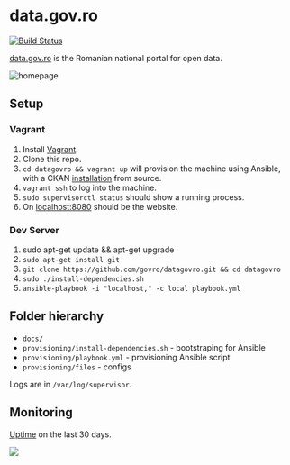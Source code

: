 # data.gov.ro

[![Build Status](https://travis-ci.org/govro/datagovro.svg?branch=master)](https://travis-ci.org/govro/datagovro)

[data.gov.ro](http://data.gov.ro) is the Romanian national portal for open data.

![homepage](https://cloud.githubusercontent.com/assets/772220/7836915/ba2043b0-048c-11e5-9c06-25368d95cba0.png)

## Setup

### Vagrant

1. Install [Vagrant](https://www.vagrantup.com/).
2. Clone this repo.
2. `cd datagovro && vagrant up` will provision the machine using Ansible, with a CKAN
[installation](http://docs.ckan.org/en/ckan-2.3/maintaining/installing/install-from-source.html)
from source.
3. `vagrant ssh` to log into the machine.
4. `sudo supervisorctl status` should show a running process.
5. On [localhost:8080](http://localhost:8080) should be the website.

### Dev Server

1.  sudo apt-get update && apt-get upgrade
2. `sudo apt-get install git`
3. `git clone https://github.com/govro/datagovro.git && cd datagovro`
4. `sudo ./install-dependencies.sh`
5. `ansible-playbook -i "localhost," -c local playbook.yml`

## Folder hierarchy

- `docs/`
- `provisioning/install-dependencies.sh` - bootstraping for Ansible
- `provisioning/playbook.yml` - provisioning Ansible script
- `provisioning/files` - configs

Logs are in `/var/log/supervisor`.

## Monitoring

[Uptime](http://uptime.statuscake.com/?TestID=8pM4VcMsBu) on the last 30 days.

<a href="http://uptime.statuscake.com/?TestID=8pM4VcMsBu" title="Website Uptime Monitoring"><img src="https://www.statuscake.com/App/button/index.php?Track=FPupDABBg2&Days=30&Design=2" /></a>
